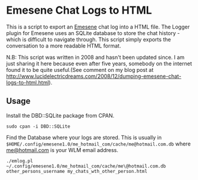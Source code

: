 Emesene Chat Logs to HTML
=========================

This is a script to export an [Emesene](http://blog.emesene.org/) chat log into a HTML file. The Logger plugin for Emesene uses an SQLite database to store the chat history - which is difficult to navigate through. This script simply exports the conversation to a more readable HTML format.

N.B: This script was written in 2008 and hasn't been updated since. I am just sharing it here because even after five years, somebody on the internet found it to be quite useful.(See comment on my blog post at http://www.lucidelectricdreams.com/2008/12/dumping-emesene-chat-logs-to-html.html). 

Usage
-----

Install the DBD::SQLite package from CPAN.

```
sudo cpan -i DBD::SQLite
```


Find the Database where your logs are stored. This is usually in `$HOME/.config/emesene1.0/me_hotmail_com/cache/me@hotmail.com.db` where me@hotmail.com is your WLM email address.
```
./emlog.pl ~/.config/emesene1.0/me_hotmail_com/cache/me\@hotmail.com.db other_persons_username my_chats_wth_other_person.html
```


